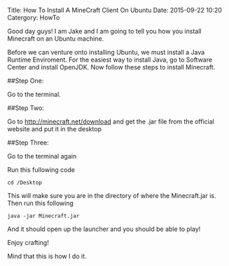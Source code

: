 Title: How To Install A MineCraft Client On Ubuntu
Date: 2015-09-22 10:20
Catergory: HowTo

Good day guys! I am Jake and I am going to tell you how you install Minecraft on an Ubuntu machine.


Before we can venture onto installing Ubuntu, we must install a Java Runtime Enviroment. For the easiest way to install Java, go to Software Center and install OpenJDK.
Now follow these steps to install Minecraft. 

##Step One:

Go to the terminal.

##Step Two:

Go to http://minecraft.net/download and get the .jar file from the official website and put it in the desktop

##Step Three: 

Go to the terminal again

Run this fullowing code 

```
cd /Desktop
```
This will make sure you are in the directory of where the Minecraft.jar is.
Then run this following

```
java -jar Minecraft.jar
```

And it should open up the launcher and you should be able to play!

Enjoy crafting!

Mind that this is how I do it.
